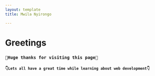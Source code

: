 ```yaml
---
layout: template
title: Mwila Nyirongo

---
```


# Greetings

### `👏Huge thanks for visiting this page👏 `
#### `👇Lets all have a great time while learning about web development👇 `
